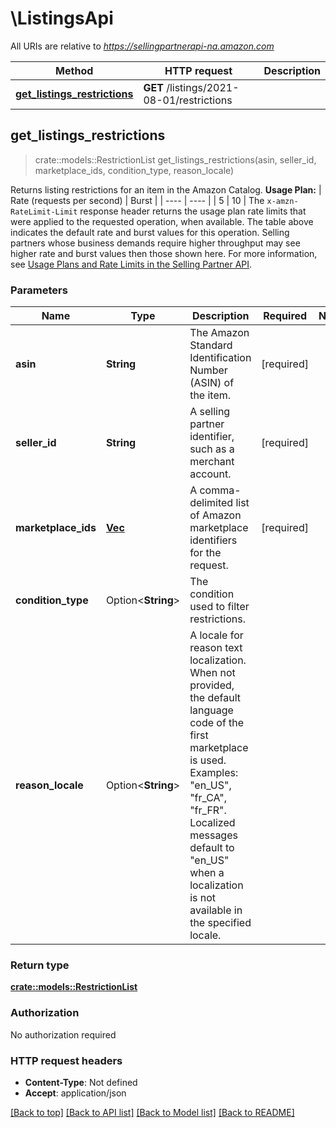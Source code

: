 # \ListingsApi

All URIs are relative to *https://sellingpartnerapi-na.amazon.com*

Method | HTTP request | Description
------------- | ------------- | -------------
[**get_listings_restrictions**](ListingsApi.md#get_listings_restrictions) | **GET** /listings/2021-08-01/restrictions | 



## get_listings_restrictions

> crate::models::RestrictionList get_listings_restrictions(asin, seller_id, marketplace_ids, condition_type, reason_locale)


Returns listing restrictions for an item in the Amazon Catalog.   **Usage Plan:**  | Rate (requests per second) | Burst | | ---- | ---- | | 5 | 10 |  The `x-amzn-RateLimit-Limit` response header returns the usage plan rate limits that were applied to the requested operation, when available. The table above indicates the default rate and burst values for this operation. Selling partners whose business demands require higher throughput may see higher rate and burst values then those shown here. For more information, see [Usage Plans and Rate Limits in the Selling Partner API](doc:usage-plans-and-rate-limits-in-the-sp-api).

### Parameters


Name | Type | Description  | Required | Notes
------------- | ------------- | ------------- | ------------- | -------------
**asin** | **String** | The Amazon Standard Identification Number (ASIN) of the item. | [required] |
**seller_id** | **String** | A selling partner identifier, such as a merchant account. | [required] |
**marketplace_ids** | [**Vec<String>**](String.md) | A comma-delimited list of Amazon marketplace identifiers for the request. | [required] |
**condition_type** | Option<**String**> | The condition used to filter restrictions. |  |
**reason_locale** | Option<**String**> | A locale for reason text localization. When not provided, the default language code of the first marketplace is used. Examples: \"en_US\", \"fr_CA\", \"fr_FR\". Localized messages default to \"en_US\" when a localization is not available in the specified locale. |  |

### Return type

[**crate::models::RestrictionList**](RestrictionList.md)

### Authorization

No authorization required

### HTTP request headers

- **Content-Type**: Not defined
- **Accept**: application/json

[[Back to top]](#) [[Back to API list]](../README.md#documentation-for-api-endpoints) [[Back to Model list]](../README.md#documentation-for-models) [[Back to README]](../README.md)

